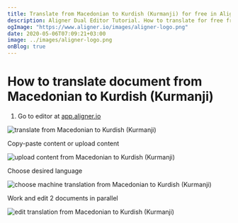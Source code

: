 ```yaml
---
title: Translate from Macedonian to Kurdish (Kurmanji) for free in Aligner Editor
description: Aligner Dual Editor Tutorial. How to translate for free from Macedonian to Kurdish (Kurmanji). Aligner is multilingual document management platform. 
ogImage: "https://www.aligner.io/images/aligner-logo.png"
date: 2020-05-06T07:09:21+03:00
image: ../images/aligner-logo.png
onBlog: true
---
```


# How to translate document from Macedonian to Kurdish (Kurmanji)

1. Go to editor at [app.aligner.io](https://app.aligner.io "Aligner App web page")

![translate from Macedonian to Kurdish (Kurmanji)](../aligner-blank-editor.png "translate from Macedonian to Kurdish (Kurmanji)")

Copy-paste content or upload content

![upload content from Macedonian to Kurdish (Kurmanji)](../aligner-uploaded-document.png "upload content from Macedonian to Kurdish (Kurmanji)")

Choose desired language

![choose machine translation from Macedonian to Kurdish (Kurmanji)](../aligner-language-dropdown.png "choose machine translation from Macedonian to Kurdish (Kurmanji)")

Work and edit 2 documents in parallel

![edit translation from Macedonian to Kurdish (Kurmanji)](../aligner-double-sitded-editor.png "edit translation from Macedonian to Kurdish (Kurmanji)")

